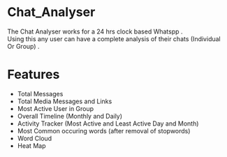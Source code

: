 # Chat_Analyser

The Chat Analyser works for a 24 hrs clock based Whatspp .<br>
Using this any user can have a complete analysis of their chats (Individual Or Group) .<br>

<h1>Features</h1>
<ul>
<li> Total Messages</li>

<li> Total Media Messages and Links</li>
<li> Most Active User in Group</li>
<li> Overall Timeline (Monthly and Daily)</li>
<li>Activity Tracker (Most Active and Least Active Day and Month)</li>
<li>Most Common occuring words (after removal of stopwords)</li>
<li>Word Cloud</li>
<li>Heat Map</li>
